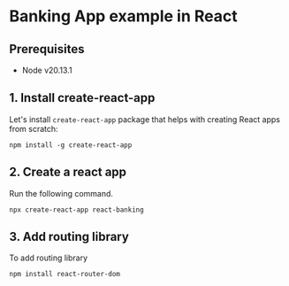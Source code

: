 # Banking App example in React

## Prerequisites

- Node v20.13.1

## 1. Install create-react-app

Let's install `create-react-app` package that helps with creating React apps from scratch:
```
npm install -g create-react-app
```

## 2. Create a react app

Run the following command.
```
npx create-react-app react-banking
```

## 3. Add routing library

To add routing library

```
npm install react-router-dom
```
